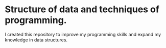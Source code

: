 # Structure of data and techniques of programming.

I created this repository to improve my programming skills and expand my knowledge in data structures.
